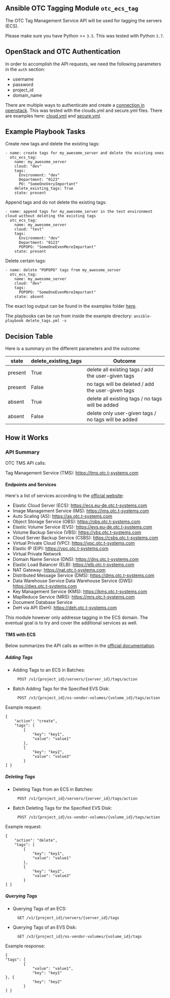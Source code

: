## Ansible OTC Tagging Module `otc_ecs_tag`

The OTC Tag Management Service API will be used for tagging the servers (ECS).

Please make sure you have Python >= `3.5`. This was tested with Python `3.7`. 

## OpenStack and OTC Authentication

In order to accomplish the API requests, we need the following parameters in the `auth` section:

- username
- password
- project_id
- domain_name

There are multiple ways to authenticate and create a [connection in openstack](https://docs.openstack.org/openstacksdk/latest/user/connection.html).
This was tested with the clouds.yml and secure.yml files. 
There are examples here: [cloud.yml](sample_clouds.yml) and [secure.yml](secure.yml). 

## Example Playbook Tasks

Create new tags and delete the existing tags:

    - name: create tags for my_awesome_server and delete the existing ones
      otc_ecs_tag:
        name: my_awesome_server
        cloud: "dev"
        tags:
          Environment: "dev"
          Department: "0123"
          PO: "SomeOneVeryImportant"
        delete_existing_tags: True
        state: present

Append tags and do not delete the existing tags:

    - name: append tags for my_awesome_server in the test environment cloud without deleting the existing tags
      otc_ecs_tag:
        name: my_awesome_server
        cloud: "test"
        tags:
          Environment: "dev"
          Department: "0123"
          POPOPO: "SomeOneEvenMoreImportant"
        state: present

Delete certain tags:

    - name: delete "POPOPO" tags from my_awesome_server
      otc_ecs_tag:
        name: my_awesome_server
        cloud: "dev"
        tags:
          POPOPO: "SomeOneEvenMoreImportant"
        state: absent

The exact log output can be found in the examples folder [here](examples/ansible_output.log).

The playbooks can be run from inside the example directory: `ansible-playbook delete_tags.yml -v`

## Decision Table

Here is a summary on the different parameters and the outcome:

| state   | delete_existing_tags | Outcome                                              |
|---------|----------------------|----------------------------------------------------- |
| present | True                 |  delete all existing tags / add the user-given tags  |
| present | False                |  no tags will be deleted / add the user-given tags   |
| absent  | True                 |  delete all existing tags / no tags will be added    |
| absent  | False                |  delete only user-given tags / no tags will be added |

## How it Works

### API Summary

OTC TMS API calls:

Tag Management Service (TMS): https://tms.otc.t-systems.com

#### Endpoints and Services

Here's a list of services according to the [official website](https://open-telekom-cloud.com/en/products-services/tag-management-service):

- Elastic Cloud Server (ECS): https://ecs.eu-de.otc.t-systems.com
- Image Management Service (IMS): https://ims.otc.t-systems.com
- Auto Scaling (AS): https://as.otc.t-systems.com
- Object Storage Service (OBS): https://obs.otc.t-systems.com
- Elastic Volume Service (EVS): https://evs.eu-de.otc.t-systems.com
- Volume Backup Service (VBS): https://vbs.otc.t-systems.com
- Cloud Server Backup Service (CSBS): https://csbs.otc.t-systems.com
- Virtual Private Cloud (VPC): https://vpc.otc.t-systems.com
- Elastic IP (EIP): https://vpc.otc.t-systems.com
- Virtual Private Network
- Domain Name Service (DNS): https://dns.otc.t-systems.com
- Elastic Load Balancer (ELB): https://elb.otc.t-systems.com
- NAT Gateway: https://nat.otc.t-systems.com
- Distributed Message Service (DMS): https://dms.otc.t-systems.com
- Data Warehouse Service Data Warehouse Service (DWS): https://dws.otc.t-systems.com
- Key Management Service (KMS): https://kms.otc.t-systems.com
- MapReduce Service (MRS): https://mrs.otc.t-systems.com
- Document Database Service
- DeH via API (DeH): https://deh.otc.t-systems.com

This module however only addresse tagging in the ECS domain. The eventual goal is to try and cover the additional services as well. 

#### TMS with ECS

Below summarizes the API calls as written in the [official documentation](https://docs.otc.t-systems.com/en-us/tms_dld/index.html).

##### Adding Tags

- Adding Tags to an ECS in Batches:
    
        POST /v1/{project_id}/servers/{server_id}/tags/action

- Batch Adding Tags for the Specified EVS Disk:
    
        POST /v3/{project_id}/os-vendor-volumes/{volume_id}/tags/action

Example request:

    {
        "action": "create",
        "tags": [
            {
                "key": "key1",
                "value": "value1"
            },
            {
                "key": "key2",
                "value": "value3"
            }
    ] }

##### Deleting Tags

- Deleting Tags from an ECS in Batches:

        POST /v1/{project_id}/servers/{server_id}/tags/action

- Batch Deleting Tags for the Specified EVS Disk:

        POST /v3/{project_id}/os-vendor-volumes/{volume_id}/tags/action

Example request:

    {
        "action": "delete",
        "tags": [
            {
                "key": "key1",
                "value": "value1"
            },
            {
                "key": "key2",
                "value": "value3"
            }
    ] }

##### Querying Tags

- Querying Tags of an ECS:

        GET /v1/{project_id}/servers/{server_id}/tags

- Querying Tags of an EVS Disk:

        GET /v3/{project_id}/os-vendor-volumes/{volume_id}/tags

Example response:

    {
    "tags": [
            {
                "value": "value1",
                "key": "key1"
    }, {
                "key": "key2"
            }
    ] }
